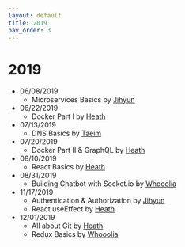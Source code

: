 ```yaml
---
layout: default
title: 2019
nav_order: 3
---
```


# 2019

- 06/08/2019
    - Microservices Basics by [Jihyun](https://github.com/jihyun-um)
- 06/22/2019
    - Docker Part I by [Heath](https://github.com/heathryu)
- 07/13/2019
    - DNS Basics by [Taeim](https://github.com/kwontaeim)
- 07/20/2019
    - Docker Part II & GraphQL by [Heath](https://github.com/heathryu)
- 08/10/2019
    - React Basics by [Heath](https://github.com/heathryu)
- 08/31/2019
    - Building Chatbot with Socket.io by [Whooolia](https://github.com/Whooolia)
- 11/17/2019
    - Authentication & Authorization by [Jihyun](https://github.com/jihyun-um)
    - React useEffect by [Heath](https://github.com/heathryu)
- 12/01/2019
    - All about Git by [Heath](https://github.com/heathryu)
    - Redux Basics by [Whooolia](https://github.com/Whooolia)